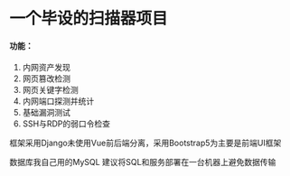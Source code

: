 # 一个毕设的扫描器项目

#### 功能：

1. 内网资产发现
2. 网页篡改检测
3. 网页关键字检测
4. 内网端口探测并统计
5. 基础漏洞测试
6. SSH与RDP的弱口令检查



框架采用Django未使用Vue前后端分离，采用Bootstrap5为主要是前端UI框架

数据库我自己用的MySQL 建议将SQL和服务部署在一台机器上避免数据传输
